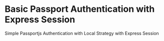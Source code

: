 

# Basic Passport Authentication with Express Session

Simple Passportjs Authentication with Local Strategy with Express Session
